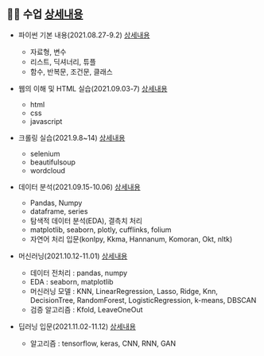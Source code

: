 ## ✍🏼 수업 [상세내용](https://github.com/kbjung/LikeLion_13th_DataCourse/tree/main/codeclass)

  + 파이썬 기본 내용(2021.08.27-9.2) [상세내용](https://github.com/kbjung/LikeLion_13th_DataCourse/tree/main/codeclass/01_basic)
    - 자료형, 변수
    - 리스트, 딕셔너리, 튜플
    - 함수, 반복문, 조건문, 클래스

  + 웹의 이해 및 HTML 실습(2021.09.03-7) [상세내용](https://github.com/kbjung/LikeLion_13th_DataCourse/tree/main/codeclass/02_web)
    - html
    - css
    - javascript

  + 크롤링 실습(2021.9.8~14) [상세내용](https://github.com/kbjung/LikeLion_13th_DataCourse/tree/main/codeclass/03_crawling)
    - selenium
    - beautifulsoup
    - wordcloud

  + 데이터 분석(2021.09.15-10.06) [상세내용](https://github.com/kbjung/LikeLion_13th_DataCourse/tree/main/codeclass/04_data_analysis)
    - Pandas, Numpy
    - dataframe, series
    - 탐색적 데이터 분석(EDA), 결측치 처리
    - matplotlib, seaborn, plotly, cufflinks, folium
    - 자연어 처리 입문(konlpy, Kkma, Hannanum, Komoran, Okt, nltk)

  + 머신러닝(2021.10.12-11.01) [상세내용](https://github.com/kbjung/LikeLion_13th_DataCourse/tree/main/codeclass/05_merchine_learning)
    - 데이터 전처리 : pandas, numpy
    - EDA : seaborn, matplotlib
    - 머신러닝 모델 : KNN, LinearRegression, Lasso, Ridge, Knn, DecisionTree, RandomForest, LogisticRegression, k-means, DBSCAN
    - 검증 알고리즘 : Kfold, LeaveOneOut

  + 딥러닝 입문(2021.11.02-11.12) [상세내용](https://github.com/kbjung/LikeLion_13th_DataCourse/tree/main/codeclass/06_deep_learning)
    - 알고리즘 : tensorflow, keras, CNN, RNN, GAN
